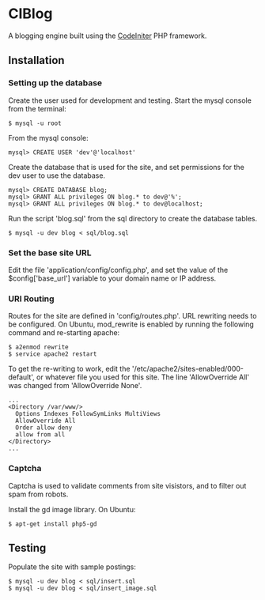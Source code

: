 # CIBlog

A blogging engine built using the [CodeIniter](http://ellislab.com/codeigniter) 
PHP framework.

## Installation

### Setting up the database

Create the user used for development and testing. Start the mysql console from
the terminal:

    $ mysql -u root

From the mysql console:

    mysql> CREATE USER 'dev'@'localhost'

Create the database that is used for the site, and set permissions for the dev
user to use the database.

    mysql> CREATE DATABASE blog;
    mysql> GRANT ALL privileges ON blog.* to dev@'%';
    mysql> GRANT ALL privileges ON blog.* to dev@localhost;

Run the script 'blog.sql' from the sql directory to create the database tables.

    $ mysql -u dev blog < sql/blog.sql

### Set the base site URL

Edit the file 'application/config/config.php', and set the value of the
$config['base_url'] variable to your domain name or IP address.

### URI Routing

Routes for the site are defined in 'config/routes.php'. URL rewriting needs to
be configured. On Ubuntu, mod_rewrite is enabled by running the following
command and re-starting apache:

    $ a2enmod rewrite
    $ service apache2 restart

To get the re-writing to work, edit the
'/etc/apache2/sites-enabled/000-default', or whatever file you used for this
site. The line 'AllowOverride All' was changed from 'AllowOverride None'.

    ...
    <Directory /var/www/>
      Options Indexes FollowSymLinks MultiViews
      AllowOverride All
      Order allow deny
      allow from all
    </Directory>
    ...

### Captcha

Captcha is used to validate comments from site visistors, and to filter out spam from robots.

Install the gd image library. On Ubuntu:

    $ apt-get install php5-gd

## Testing

Populate the site with sample postings:

    $ mysql -u dev blog < sql/insert.sql
    $ mysql -u dev blog < sql/insert_image.sql
